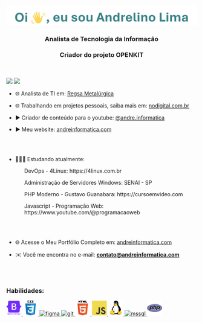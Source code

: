 <img src="titulo.png">
<h3 align="center">Analista de Tecnologia da Informação</h3>
<h3 align="center">Criador do projeto OPENKIT</h3>
<br><br>

<div>
<img height="150em" src="https://github-readme-stats.vercel.app/api?username=andrelinooficial&show_icons=true&theme=radical"/>
<img height="150em"src="https://github-readme-stats.vercel.app/api/top-langs/?username=andrelinooficial&hide_progress=true&theme=radical"/>
</div>


- 🌐 Analista de TI em: [Regsa Metalúrgica](https://www.regsa.com.br)

- 🌐 Trabalhando em projetos pessoais, saiba mais em: [nodigital.com.br](https://#)

- ▶️ Criador de conteúdo para o youtube: [@andre.informatica](https://www.youtube.com/@andre.informatica)

- ▶️ Meu website: [andreinformatica.com](https://www.andreinformatica.com)

<br><br>
- 🙇🏽‍♂️ Estudando atualmente:
<ul>
           <ol>DevOps - 4Linux: https://4linux.com.br<br> </ol>
            <ol>Administração de Servidores Windows: SENAI - SP<br> </ol>
             <ol>PHP Moderno - Gustavo Guanabara: https://cursoemvideo.com<br> </ol>
              <ol>Javascript - Programação Web: https://www.youtube.com/@programacaoweb<br></ol>
          
</ul>


<br><br>
- 🌐 Acesse o Meu Portfólio Completo em: [andreinformatica.com](https://andreinformatica.com)

- ✉️ Você me encontra no e-mail: **contato@andreinformatica.com**


<p align="left">
</p>
<br><br>
<h3 align="left">Habilidades:</h3>
<p align="left"> <a href="https://getbootstrap.com" target="_blank" rel="noreferrer"> <img src="https://raw.githubusercontent.com/devicons/devicon/master/icons/bootstrap/bootstrap-plain-wordmark.svg" alt="bootstrap" width="40" height="40"/> </a> <a href="https://www.w3schools.com/css/" target="_blank" rel="noreferrer"> <img src="https://raw.githubusercontent.com/devicons/devicon/master/icons/css3/css3-original-wordmark.svg" alt="css3" width="40" height="40"/> </a> <a href="https://www.figma.com/" target="_blank" rel="noreferrer"> <img src="https://www.vectorlogo.zone/logos/figma/figma-icon.svg" alt="figma" width="40" height="40"/> </a> <a href="https://git-scm.com/" target="_blank" rel="noreferrer"> <img src="https://www.vectorlogo.zone/logos/git-scm/git-scm-icon.svg" alt="git" width="40" height="40"/> </a> <a href="https://www.w3.org/html/" target="_blank" rel="noreferrer"> <img src="https://raw.githubusercontent.com/devicons/devicon/master/icons/html5/html5-original-wordmark.svg" alt="html5" width="40" height="40"/> </a> <a href="https://developer.mozilla.org/en-US/docs/Web/JavaScript" target="_blank" rel="noreferrer"> <img src="https://raw.githubusercontent.com/devicons/devicon/master/icons/javascript/javascript-original.svg" alt="javascript" width="40" height="40"/> </a> <a href="https://www.linux.org/" target="_blank" rel="noreferrer"> <img src="https://raw.githubusercontent.com/devicons/devicon/master/icons/linux/linux-original.svg" alt="linux" width="40" height="40"/> </a> <a href="https://www.microsoft.com/en-us/sql-server" target="_blank" rel="noreferrer"> <img src="https://www.svgrepo.com/show/303229/microsoft-sql-server-logo.svg" alt="mssql" width="40" height="40"/> </a> <a href="https://www.php.net" target="_blank" rel="noreferrer"> <img src="https://raw.githubusercontent.com/devicons/devicon/master/icons/php/php-original.svg" alt="php" width="40" height="40"/> </a> </p>
